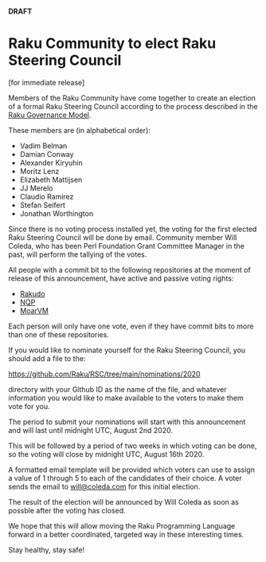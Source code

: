 #### DRAFT

# Raku Community to elect Raku Steering Council

[for immediate release]

Members of the Raku Community have come together to create an election
of a formal Raku Steering Council according to the process described in
the [Raku Governance Model](https://github.com/Raku/RSC/blob/main/papers/Raku_Steering_Committee_Code.md).

These members are (in alphabetical order):
- Vadim Belman
- Damian Conway
- Alexander Kiryuhin
- Moritz Lenz
- Elizabeth Mattijsen
- JJ Merelo
- Claudio Ramirez
- Stefan Seifert
- Jonathan Worthington

Since there is no voting process installed yet, the voting for the first
elected Raku Steering Council will be done by email.  Community member
Will Coleda, who has been Perl Foundation Grant Committee Manager in the
past, will perform the tallying of the votes.

All people with a commit bit to the following repositories at the moment
of release of this announcement, have active and passive voting rights:

- [Rakudo](https://github.com/rakudo/rakudo)
- [NQP](https://github.com/raku/nqp)
- [MoarVM](https://github.com/MoarVM/MoarVM)

Each person will only have one vote, even if they have commit bits to
more than one of these repositories.

If you would like to nominate yourself for the Raku Steering Council,
you should add a file to the:
  
  https://github.com/Raku/RSC/tree/main/nominations/2020

directory with your Github ID as the name of the file, and whatever
information you would like to make available to the voters to make them
vote for you.

The period to submit your nominations will start with this announcement
and will last until midnight UTC, August 2nd 2020.

This will be followed by a period of two weeks in which voting can be
done, so the voting will close by midnight UTC, August 16th 2020.

A formatted email template will be provided which voters can use to
assign a value of 1 through 5 to each of the candidates of their
choice.  A voter sends the email to will@coleda.com for this initial
election.

The result of the election will be announced by Will Coleda as soon
as possble after the voting has closed.

We hope that this will allow moving the Raku Programming Language
forward in a better coordinated, targeted way in these interesting
times.

Stay healthy, stay safe!
